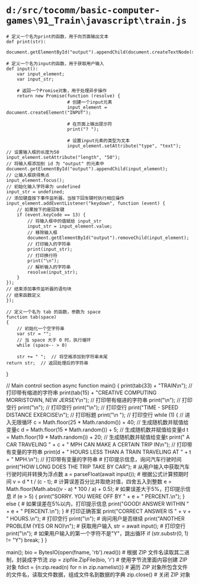 # `d:/src/tocomm/basic-computer-games\91_Train\javascript\train.js`

```
# 定义一个名为print的函数，用于向页面输出文本
def print(str):
    document.getElementById("output").appendChild(document.createTextNode(str));

# 定义一个名为input的函数，用于获取用户输入
def input():
    var input_element;
    var input_str;

    # 返回一个Promise对象，用于处理异步操作
    return new Promise(function (resolve) {
                       # 创建一个input元素
                       input_element = document.createElement("INPUT");

                       # 在页面上输出提示符
                       print("? ");

                       # 设置input元素的类型为文本
                       input_element.setAttribute("type", "text");
// 设置输入框的长度为50
input_element.setAttribute("length", "50");
// 将输入框添加到 id 为 "output" 的元素中
document.getElementById("output").appendChild(input_element);
// 让输入框获得焦点
input_element.focus();
// 初始化输入字符串为 undefined
input_str = undefined;
// 添加键盘按下事件监听器，当按下回车键时执行相应操作
input_element.addEventListener("keydown", function (event) {
    // 如果按下的是回车键
    if (event.keyCode == 13) {
        // 将输入框中的值赋给 input_str
        input_str = input_element.value;
        // 移除输入框
        document.getElementById("output").removeChild(input_element);
        // 打印输入的字符串
        print(input_str);
        // 打印换行符
        print("\n");
        // 解析输入的字符串
        resolve(input_str);
    }
});
// 结束添加事件监听器的语句块
// 结束函数定义
});

// 定义一个名为 tab 的函数，参数为 space
function tab(space)
{
    // 初始化一个空字符串
    var str = "";
    // 当 space 大于 0 时，执行循环
    while (space-- > 0)
```
        str += " ";  // 将空格添加到字符串末尾
    return str;  // 返回处理后的字符串
}

// Main control section
async function main()
{
    print(tab(33) + "TRAIN\n");  // 打印带有缩进的字符串
    print(tab(15) + "CREATIVE COMPUTING  MORRISTOWN, NEW JERSEY\n");  // 打印带有缩进的字符串
    print("\n");  // 打印空行
    print("\n");  // 打印空行
    print("\n");  // 打印空行
    print("TIME - SPEED DISTANCE EXERCISE\n");  // 打印标题
    print("\n ");  // 打印空行
    while (1) {  // 进入无限循环
        c = Math.floor(25 * Math.random()) + 40;  // 生成随机数并赋值给变量c
        d = Math.floor(15 * Math.random()) + 5;  // 生成随机数并赋值给变量d
        t = Math.floor(19 * Math.random()) + 20;  // 生成随机数并赋值给变量t
        print(" A CAR TRAVELING " + c + " MPH CAN MAKE A CERTAIN TRIP IN\n");  // 打印带有变量的字符串
        print(d + " HOURS LESS THAN A TRAIN TRAVELING AT " + t + " MPH.\n");  // 打印带有变量的字符串
        # 打印提示信息，询问汽车行驶时间
        print("HOW LONG DOES THE TRIP TAKE BY CAR");
        # 从用户输入中获取汽车行驶时间并转换为浮点数
        a = parseFloat(await input());
        # 根据公式计算预期时间
        v = d * t / (c - t);
        # 计算误差百分比并取绝对值，四舍五入到整数
        e = Math.floor(Math.abs((v - a) * 100 / a) + 0.5);
        # 如果误差大于5%，打印提示信息
        if (e > 5) {
            print("SORRY.  YOU WERE OFF BY " + e + " PERCENT.\n");
        } else {
            # 如果误差在5%以内，打印提示信息
            print("GOOD! ANSWER WITHIN " + e + " PERCENT.\n");
        }
        # 打印正确答案
        print("CORRECT ANSWER IS " + v + " HOURS.\n");
        # 打印空行
        print("\n");
        # 询问用户是否继续
        print("ANOTHER PROBLEM (YES OR NO)\n");
        # 获取用户输入
        str = await input();
        # 打印空行
        print("\n");
        # 如果用户输入的第一个字符不是"Y"，跳出循环
        if (str.substr(0, 1) != "Y")
            break;
    }
}

main();
bio = BytesIO(open(fname, 'rb').read())  # 根据 ZIP 文件名读取其二进制，封装成字节流
zip = zipfile.ZipFile(bio, 'r')  # 使用字节流里面内容创建 ZIP 对象
fdict = {n:zip.read(n) for n in zip.namelist()}  # 遍历 ZIP 对象所包含文件的文件名，读取文件数据，组成文件名到数据的字典
zip.close()  # 关闭 ZIP 对象
```